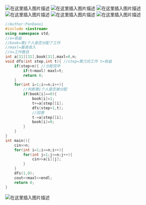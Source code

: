![在这里插入图片描述](https://pic.2ge.org/cdn/?url=https://img-blog.csdnimg.cn/77dfac1fb2ed4542914fa317a99d7656.png?x-oss-process=image/watermark,type_ZHJvaWRzYW5zZmFsbGJhY2s,shadow_50,text_Q1NETiBA5r2Y6YGT54a5,size_20,color_FFFFFF,t_70,g_se,x_16)
![在这里插入图片描述](https://pic.2ge.org/cdn/?url=https://img-blog.csdnimg.cn/64401405c7e8477f83065d36bb89976d.png?x-oss-process=image/watermark,type_ZHJvaWRzYW5zZmFsbGJhY2s,shadow_50,text_Q1NETiBA5r2Y6YGT54a5,size_20,color_FFFFFF,t_70,g_se,x_16)
![在这里插入图片描述](https://pic.2ge.org/cdn/?url=https://img-blog.csdnimg.cn/2315645bf0b34991a36d2b59e1a8db15.png?x-oss-process=image/watermark,type_ZHJvaWRzYW5zZmFsbGJhY2s,shadow_50,text_Q1NETiBA5r2Y6YGT54a5,size_20,color_FFFFFF,t_70,g_se,x_16)
![在这里插入图片描述](https://pic.2ge.org/cdn/?url=https://img-blog.csdnimg.cn/5056e00f522648979d224331cbe4b913.png?x-oss-process=image/watermark,type_ZHJvaWRzYW5zZmFsbGJhY2s,shadow_50,text_Q1NETiBA5r2Y6YGT54a5,size_20,color_FFFFFF,t_70,g_se,x_16)
![在这里插入图片描述](https://pic.2ge.org/cdn/?url=https://img-blog.csdnimg.cn/6a75e9dfa3534fd9b6231659385301c3.png?x-oss-process=image/watermark,type_ZHJvaWRzYW5zZmFsbGJhY2s,shadow_50,text_Q1NETiBA5r2Y6YGT54a5,size_20,color_FFFFFF,t_70,g_se,x_16)
![在这里插入图片描述](https://pic.2ge.org/cdn/?url=https://img-blog.csdnimg.cn/40add3f1467b4147bea3faabb2f8c26b.png?x-oss-process=image/watermark,type_ZHJvaWRzYW5zZmFsbGJhY2s,shadow_50,text_Q1NETiBA5r2Y6YGT54a5,size_20,color_FFFFFF,t_70,g_se,x_16)

```cpp
//Author:PanDaoxi
#include <iostream>
using namespace std;
//a=收益
//book=第i个人是否分配了工作
//maxl=最高收入
//n=工作数目 
int a[31][31],book[31],maxl=0,n;
void dfs(int step,int t){ //step=第几份工作 t=收益
	if(step>n){ //分配完毕 
		if(t>maxl) maxl=t; 
		return 0; 
	}
	for(int i=1;i<=n;i++){
		//判断第i个人是否被分配
		if(book[i]==0){
			book[i]=1;
			t+=a[step][i];
			dfs(step+1,t);
			//回溯
			t-=a[step][i];
			book[i]=0; 
		} 
	}
}
int main(){
	cin>>n;
	for(int i=1;i<=n;i++){
		for(int j=1;j<=n;j++){
			cin>>a[i][j];	
		}
	}
	dfs(1,0);
	cout<<maxl<<endl;
	return 0;
} 
```
![在这里插入图片描述](https://pic.2ge.org/cdn/?url=https://img-blog.csdnimg.cn/07dfc2a4010b4042a92d66016c7de3ea.png?x-oss-process=image/watermark,type_ZHJvaWRzYW5zZmFsbGJhY2s,shadow_50,text_Q1NETiBA5r2Y6YGT54a5,size_20,color_FFFFFF,t_70,g_se,x_16)


